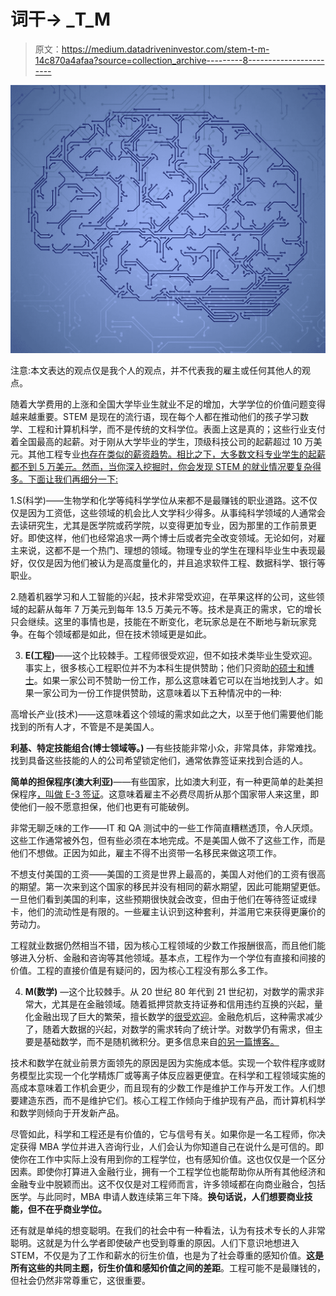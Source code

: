 # 词干-> _T_M

> 原文：<https://medium.datadriveninvestor.com/stem-t-m-14c870a4afaa?source=collection_archive---------8----------------------->

![](img/de74f6d85d43051646edb205b0767a8b.png)

注意:本文表达的观点仅是我个人的观点，并不代表我的雇主或任何其他人的观点。

随着大学费用的上涨和全国大学毕业生就业不足的增加，大学学位的价值问题变得越来越重要。STEM 是现在的流行语，现在每个人都在推动他们的孩子学习数学、工程和计算机科学，而不是传统的文科学位。表面上这是真的；这些行业支付着全国最高的起薪。对于刚从大学毕业的学生，顶级科技公司的起薪超过 10 万美元。其他工程专业[也存在类似的薪资趋势。相比之下，大多数文科专业学生的起薪都不到 5 万美元。然而，当你深入挖掘时，你会发现 STEM 的就业情况要复杂得多。下面让我们再细分一下:](https://www.forbes.com/sites/susanadams/2013/09/20/the-college-degrees-with-the-highest-starting-salaries/#3d55c2fd5c0d)

1.S(科学)——生物学和化学等纯科学学位从来都不是最赚钱的职业道路。这不仅仅是因为工资低，这些领域的机会比人文学科少得多。从事纯科学领域的人通常会去读研究生，尤其是医学院或药学院，以变得更加专业，因为那里的工作前景更好。即使这样，他们也经常追求一两个博士后或者完全改变领域。无论如何，对雇主来说，这都不是一个热门、理想的领域。物理专业的学生在理科毕业生中表现最好，仅仅是因为他们被认为是高度量化的，并且追求软件工程、数据科学、银行等职业。

2.随着机器学习和人工智能的兴起，技术非常受欢迎，在苹果这样的公司，这些领域的起薪从每年 7 万美元到每年 13.5 万美元不等。技术是真正的需求，它的增长只会继续。这里的事情也是，技能在不断变化，老玩家总是在不断地与新玩家竞争。在每个领域都是如此，但在技术领域更是如此。

3. **E(工程)**——这个比较棘手。工程师很受欢迎，但不如技术类毕业生受欢迎。事实上，很多核心工程职位并不为本科生提供赞助；他们只资助[的硕士和博士](https://www.gmac.com/market-intelligence-and-research/research-library/employment-outlook/2017-corporate-recruiters-survey-report.aspx)。如果一家公司不赞助一份工作，那么这意味着它可以在当地找到人才。如果一家公司为一份工作提供赞助，这意味着以下五种情况中的一种:

高增长产业(技术)——这意味着这个领域的需求如此之大，以至于他们需要他们能找到的所有人才，不管是不是美国人。

**利基、特定技能组合(博士领域等。)** —有些技能非常小众，非常具体，非常难找。找到具备这些技能的人的公司希望锁定他们，通常依靠签证来找到合适的人。

**简单的担保程序(澳大利亚)**——有些国家，比如澳大利亚，有一种更简单的赴美担保程序[，叫做 E-3 签证](http://www.ustraveldocs.com/au/au-niv-typework.asp)。这意味着雇主不必费尽周折从那个国家带人来这里，即使他们一般不愿意担保，他们也更有可能破例。

非常无聊乏味的工作——IT 和 QA 测试中的一些工作简直糟糕透顶，令人厌烦。这些工作通常被外包，但有些必须在本地完成。不是美国人做不了这些工作，而是他们不想做。正因为如此，雇主不得不出资带一名移民来做这项工作。

不想支付美国的工资——美国的工资是世界上最高的，美国人对他们的工资有很高的期望。第一次来到这个国家的移民并没有相同的薪水期望，因此可能期望更低。一旦他们看到美国的利率，这些预期很快就会改变，但由于他们在等待签证或绿卡，他们的流动性是有限的。一些雇主认识到这种套利，并滥用它来获得更廉价的劳动力。

工程就业数据仍然相当不错，因为核心工程领域的少数工作报酬很高，而且他们能够进入分析、金融和咨询等其他领域。基本点，工程作为一个学位有直接和间接的价值。工程的直接价值是有疑问的，因为核心工程没有那么多工作。

4. **M(数学)** —这个比较棘手。从 20 世纪 80 年代到 21 世纪初，对数学的需求非常大，尤其是在金融领域。随着抵押贷款支持证券和信用违约互换的兴起，量化金融出现了巨大的繁荣，擅长数学的[很受欢迎](https://www.thestreet.com/story/10870384/1/wall-street-then-and-now.html)。金融危机后，这种需求减少了，随着大数据的兴起，对数学的需求转向了统计学。对数学仍有需求，但主要是基础数学，而不是随机微积分。更多信息来自[的另一篇博客。](https://medium.com/datadriveninvestor/you-have-to-be-advanced-at-basic-math-3dfa5d34eda8)

技术和数学在就业前景方面领先的原因是因为实施成本低。实现一个软件程序或财务模型比实现一个化学精炼厂或等离子体反应器更便宜。在科学和工程领域实施的高成本意味着工作机会更少，而且现有的少数工作是维护工作与开发工作。人们想要建造东西，而不是维护它们。核心工程工作倾向于维护现有产品，而计算机科学和数学则倾向于开发新产品。

尽管如此，科学和工程还是有价值的，它与信号有关。如果你是一名工程师，你决定获得 MBA 学位并进入咨询行业，人们会认为你知道自己在说什么是可信的。即使你在工作中实际上没有用到你的工程学位，也有感知价值。这也仅仅是一个区分因素。即使你打算进入金融行业，拥有一个工程学位也能帮助你从所有其他经济和金融专业中脱颖而出。这不仅仅是对工程师而言，许多领域都在向商业融合，包括医学。与此同时，MBA 申请人数连续第三年下降。**换句话说，人们想要商业技能，但不在乎商业学位。**

还有就是单纯的想变聪明。在我们的社会中有一种看法，认为有技术专长的人非常聪明。这就是为什么学者即使破产也受到尊重的原因。人们下意识地想进入 STEM，不仅是为了工作和薪水的衍生价值，也是为了社会尊重的感知价值。**这是所有这些的共同主题，衍生价值和感知价值之间的差距**。工程可能不是最赚钱的，但社会仍然非常尊重它，这很重要。